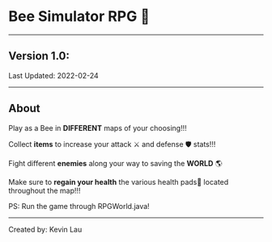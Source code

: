 # Bee Simulator RPG 🐝
***

## Version 1.0:
Last Updated: 2022-02-24

***
## About
Play as a Bee in **DIFFERENT** maps of your choosing!!!

Collect **items** to increase your attack ⚔️ and defense 🛡️ stats!!!

Fight different **enemies** along your way to saving the **WORLD** 🌎

Make sure to **regain your health** the various health pads🏥 located throughout the map!!!

PS: Run the game through RPGWorld.java!

***
Created by: Kevin Lau
